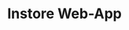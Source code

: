 ---
title: Instore Web-App
excerpt: ''
deprecated: false
hidden: true
metadata:
  title: ''
  description: ''
  robots: index
next:
  description: ''
---